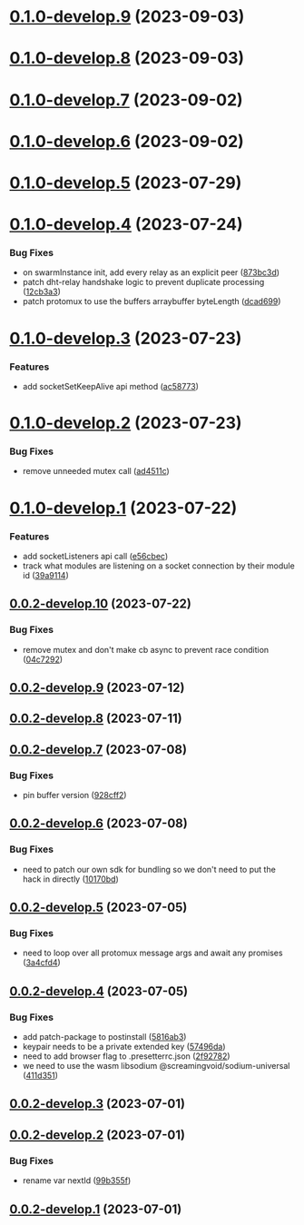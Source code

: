 # [0.1.0-develop.9](https://git.lumeweb.com/LumeWeb/kernel-swarm/compare/v0.1.0-develop.8...v0.1.0-develop.9) (2023-09-03)

# [0.1.0-develop.8](https://git.lumeweb.com/LumeWeb/kernel-swarm/compare/v0.1.0-develop.7...v0.1.0-develop.8) (2023-09-03)

# [0.1.0-develop.7](https://git.lumeweb.com/LumeWeb/kernel-swarm/compare/v0.1.0-develop.6...v0.1.0-develop.7) (2023-09-02)

# [0.1.0-develop.6](https://git.lumeweb.com/LumeWeb/kernel-swarm/compare/v0.1.0-develop.5...v0.1.0-develop.6) (2023-09-02)

# [0.1.0-develop.5](https://git.lumeweb.com/LumeWeb/kernel-swarm/compare/v0.1.0-develop.4...v0.1.0-develop.5) (2023-07-29)

# [0.1.0-develop.4](https://git.lumeweb.com/LumeWeb/kernel-swarm/compare/v0.1.0-develop.3...v0.1.0-develop.4) (2023-07-24)


### Bug Fixes

* on swarmInstance init, add every relay as an explicit peer ([873bc3d](https://git.lumeweb.com/LumeWeb/kernel-swarm/commit/873bc3da52d206635d7dea5f8090e1a05ccf6828))
* patch dht-relay handshake logic to prevent duplicate processing ([12cb3a3](https://git.lumeweb.com/LumeWeb/kernel-swarm/commit/12cb3a3b5ee16bbda03458627a0ea67f89d7576b))
* patch protomux to use the buffers arraybuffer byteLength ([dcad699](https://git.lumeweb.com/LumeWeb/kernel-swarm/commit/dcad699ae1f5f14e3ffe3844607028a6cd53130e))

# [0.1.0-develop.3](https://git.lumeweb.com/LumeWeb/kernel-swarm/compare/v0.1.0-develop.2...v0.1.0-develop.3) (2023-07-23)


### Features

* add socketSetKeepAlive api method ([ac58773](https://git.lumeweb.com/LumeWeb/kernel-swarm/commit/ac5877385b96b7162a646cadc9b9512759f21bbb))

# [0.1.0-develop.2](https://git.lumeweb.com/LumeWeb/kernel-swarm/compare/v0.1.0-develop.1...v0.1.0-develop.2) (2023-07-23)


### Bug Fixes

* remove unneeded mutex call ([ad4511c](https://git.lumeweb.com/LumeWeb/kernel-swarm/commit/ad4511c3853d6cd3fc5c3f0490012ca34f5c66ce))

# [0.1.0-develop.1](https://git.lumeweb.com/LumeWeb/kernel-swarm/compare/v0.0.2-develop.10...v0.1.0-develop.1) (2023-07-22)


### Features

* add socketListeners api call ([e56cbec](https://git.lumeweb.com/LumeWeb/kernel-swarm/commit/e56cbecbcf6641ea12059868829b9428a3c327c2))
* track what modules are listening on a socket connection by their module id ([39a9114](https://git.lumeweb.com/LumeWeb/kernel-swarm/commit/39a91144de1641ec17ba02888409009310aca67a))

## [0.0.2-develop.10](https://git.lumeweb.com/LumeWeb/kernel-swarm/compare/v0.0.2-develop.9...v0.0.2-develop.10) (2023-07-22)


### Bug Fixes

* remove mutex and don't make cb async to prevent race condition ([04c7292](https://git.lumeweb.com/LumeWeb/kernel-swarm/commit/04c7292e44a9ad272543ff241dad72af4ce5ccaa))

## [0.0.2-develop.9](https://git.lumeweb.com/LumeWeb/kernel-swarm/compare/v0.0.2-develop.8...v0.0.2-develop.9) (2023-07-12)

## [0.0.2-develop.8](https://git.lumeweb.com/LumeWeb/kernel-swarm/compare/v0.0.2-develop.7...v0.0.2-develop.8) (2023-07-11)

## [0.0.2-develop.7](https://git.lumeweb.com/LumeWeb/kernel-swarm/compare/v0.0.2-develop.6...v0.0.2-develop.7) (2023-07-08)


### Bug Fixes

* pin buffer version ([928cff2](https://git.lumeweb.com/LumeWeb/kernel-swarm/commit/928cff2a083e5282d15882b6be05ab42d6e2cab2))

## [0.0.2-develop.6](https://git.lumeweb.com/LumeWeb/kernel-swarm/compare/v0.0.2-develop.5...v0.0.2-develop.6) (2023-07-08)


### Bug Fixes

* need to patch our own sdk for bundling so we don't need to put the hack in directly ([10170bd](https://git.lumeweb.com/LumeWeb/kernel-swarm/commit/10170bd673ccd4070c2ab9e0b444cba81080311d))

## [0.0.2-develop.5](https://git.lumeweb.com/LumeWeb/kernel-swarm/compare/v0.0.2-develop.4...v0.0.2-develop.5) (2023-07-05)


### Bug Fixes

* need to loop over all protomux message args and await any promises ([3a4cfd4](https://git.lumeweb.com/LumeWeb/kernel-swarm/commit/3a4cfd45a6515fac5a4205d0c2503864efbd33bf))

## [0.0.2-develop.4](https://git.lumeweb.com/LumeWeb/kernel-swarm/compare/v0.0.2-develop.3...v0.0.2-develop.4) (2023-07-05)


### Bug Fixes

* add patch-package to postinstall ([5816ab3](https://git.lumeweb.com/LumeWeb/kernel-swarm/commit/5816ab308ada8f489d4f01d6110bf2dd14092412))
* keypair needs to be a private extended key ([57496da](https://git.lumeweb.com/LumeWeb/kernel-swarm/commit/57496da5cc4c0aa4c0fd941d45d32ae4ed798d36))
* need to add browser flag to .presetterrc.json ([2f92782](https://git.lumeweb.com/LumeWeb/kernel-swarm/commit/2f92782995af6a15719325e482a077e87a7b6b6e))
* we need to use the wasm libsodium @screamingvoid/sodium-universal ([411d351](https://git.lumeweb.com/LumeWeb/kernel-swarm/commit/411d35154f6a3176a9ee8c2033ac3ea2877d6be9))

## [0.0.2-develop.3](https://git.lumeweb.com/LumeWeb/kernel-swarm/compare/v0.0.2-develop.2...v0.0.2-develop.3) (2023-07-01)

## [0.0.2-develop.2](https://git.lumeweb.com/LumeWeb/kernel-swarm/compare/v0.0.2-develop.1...v0.0.2-develop.2) (2023-07-01)


### Bug Fixes

* rename var nextId ([99b355f](https://git.lumeweb.com/LumeWeb/kernel-swarm/commit/99b355f7a1e8711d7d475d88cbd09338de0e8f1f))

## [0.0.2-develop.1](https://git.lumeweb.com/LumeWeb/kernel-swarm/compare/v0.0.1...v0.0.2-develop.1) (2023-07-01)
